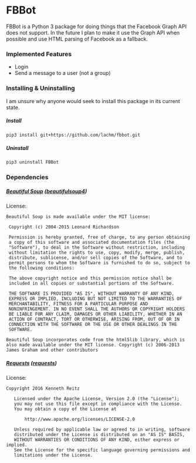 # FBBot
FBBot is a Python 3 package for doing things that the Facebook Graph API does not support. In the future I plan to make it use the Graph API when possible and use HTML parsing of Facebook as a fallback.

### Implemented Features
- Login
- Send a message to a user (not a group)

### Installing & Uninstalling
I am unsure why anyone would seek to install this package in its current state.

##### Install
```bash
pip3 install git+https://github.com/lachm/fbbot.git
```

##### Uninstall
```bash
pip3 uninstall FBBot
```

### Dependencies
##### [Beautiful Soup](https://www.crummy.com/software/BeautifulSoup/ "Home Page") ([beautifulsoup4](https://pypi.python.org/pypi/beautifulsoup4 "PyPI"))
License:
```
Beautiful Soup is made available under the MIT license:

 Copyright (c) 2004-2015 Leonard Richardson

 Permission is hereby granted, free of charge, to any person obtaining
 a copy of this software and associated documentation files (the
 "Software"), to deal in the Software without restriction, including
 without limitation the rights to use, copy, modify, merge, publish,
 distribute, sublicense, and/or sell copies of the Software, and to
 permit persons to whom the Software is furnished to do so, subject to
 the following conditions:

 The above copyright notice and this permission notice shall be
 included in all copies or substantial portions of the Software.

 THE SOFTWARE IS PROVIDED "AS IS", WITHOUT WARRANTY OF ANY KIND,
 EXPRESS OR IMPLIED, INCLUDING BUT NOT LIMITED TO THE WARRANTIES OF
 MERCHANTABILITY, FITNESS FOR A PARTICULAR PURPOSE AND
 NONINFRINGEMENT. IN NO EVENT SHALL THE AUTHORS OR COPYRIGHT HOLDERS
 BE LIABLE FOR ANY CLAIM, DAMAGES OR OTHER LIABILITY, WHETHER IN AN
 ACTION OF CONTRACT, TORT OR OTHERWISE, ARISING FROM, OUT OF OR IN
 CONNECTION WITH THE SOFTWARE OR THE USE OR OTHER DEALINGS IN THE
 SOFTWARE.

Beautiful Soup incorporates code from the html5lib library, which is
also made available under the MIT license. Copyright (c) 2006-2013
James Graham and other contributors
```
##### [Requests](http://python-requests.org/ "Home Page") ([requests](https://pypi.python.org/pypi/requests/ "PyPI"))
License:
```
Copyright 2016 Kenneth Reitz

   Licensed under the Apache License, Version 2.0 (the "License");
   you may not use this file except in compliance with the License.
   You may obtain a copy of the License at

       http://www.apache.org/licenses/LICENSE-2.0

   Unless required by applicable law or agreed to in writing, software
   distributed under the License is distributed on an "AS IS" BASIS,
   WITHOUT WARRANTIES OR CONDITIONS OF ANY KIND, either express or implied.
   See the License for the specific language governing permissions and
   limitations under the License.
```
